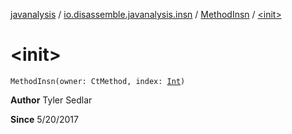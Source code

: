 [javanalysis](../../index.md) / [io.disassemble.javanalysis.insn](../index.md) / [MethodInsn](index.md) / [&lt;init&gt;](./-init-.md)

# &lt;init&gt;

`MethodInsn(owner: CtMethod, index: `[`Int`](https://kotlinlang.org/api/latest/jvm/stdlib/kotlin/-int/index.html)`)`

**Author**
Tyler Sedlar

**Since**
5/20/2017

